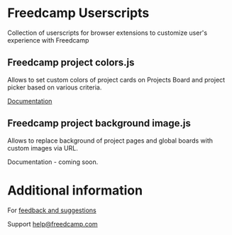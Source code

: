 # Freedcamp Userscripts

Collection of userscripts for browser extensions to customize user's experience with Freedcamp

## Freedcamp project colors.js

Allows to set custom colors of project cards on Projects Board and project picker based on various criteria.

[Documentation](https://blog.freedcamp.com/2019/12/29/highlight-projects-a-new-browser-extension)

## Freedcamp project background image.js

Allows to replace background of project pages and global boards with custom images via URL.

Documentation - coming soon.

# Additional information

For [feedback and suggestions](https://freedcamp.uservoice.com/)

Support help@freedcamp.com
